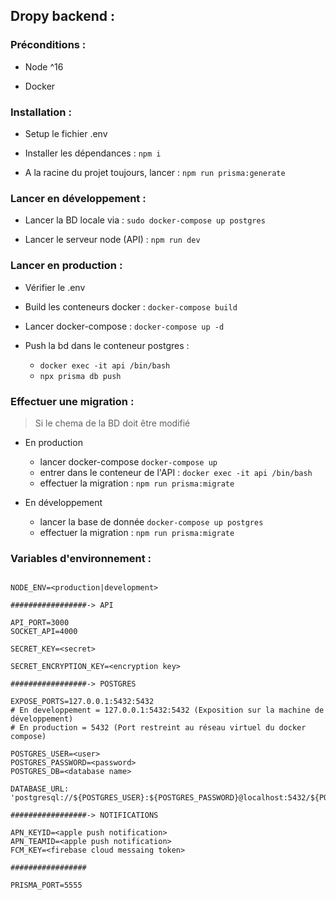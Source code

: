 ## Dropy backend : 

### Préconditions : 
- Node ^16

- Docker

### Installation : 

- Setup le fichier .env

- Installer les dépendances : `npm i`

- A la racine du projet toujours, lancer : `npm run prisma:generate`

### Lancer en développement :

- Lancer la BD locale via : `sudo docker-compose up postgres`

- Lancer le serveur node (API) : `npm run dev`

### Lancer en production :

- Vérifier le .env

- Build les conteneurs docker : `docker-compose build`

- Lancer docker-compose : `docker-compose up -d`

- Push la bd dans le conteneur postgres :
    - `docker exec -it api /bin/bash`
    - `npx prisma db push` 

### Effectuer une migration :

> Si le chema de la BD doit être modifié

- En production
    - lancer docker-compose `docker-compose up`
    - entrer dans le conteneur de l'API : `docker exec -it api /bin/bash`
    - effectuer la migration : `npm run prisma:migrate`

- En développement
    - lancer la base de donnée `docker-compose up postgres`
    - effectuer la migration : `npm run prisma:migrate`

### Variables d'environnement : 
```

NODE_ENV=<production|development>

#################-> API

API_PORT=3000
SOCKET_API=4000

SECRET_KEY=<secret>

SECRET_ENCRYPTION_KEY=<encryption key>

#################-> POSTGRES

EXPOSE_PORTS=127.0.0.1:5432:5432
# En developpement = 127.0.0.1:5432:5432 (Exposition sur la machine de développement) 
# En production = 5432 (Port restreint au réseau virtuel du docker compose)

POSTGRES_USER=<user>
POSTGRES_PASSWORD=<password>
POSTGRES_DB=<database name>

DATABASE_URL: 'postgresql://${POSTGRES_USER}:${POSTGRES_PASSWORD}@localhost:5432/${POSTGRES_DB}'

#################-> NOTIFICATIONS

APN_KEYID=<apple push notification>
APN_TEAMID=<apple push notification>
FCM_KEY=<firebase cloud messaing token>

#################

PRISMA_PORT=5555

```



